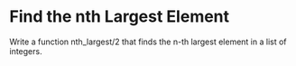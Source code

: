 # Find the nth Largest Element

Write a function nth_largest/2 that finds the n-th largest element in a list of integers.

